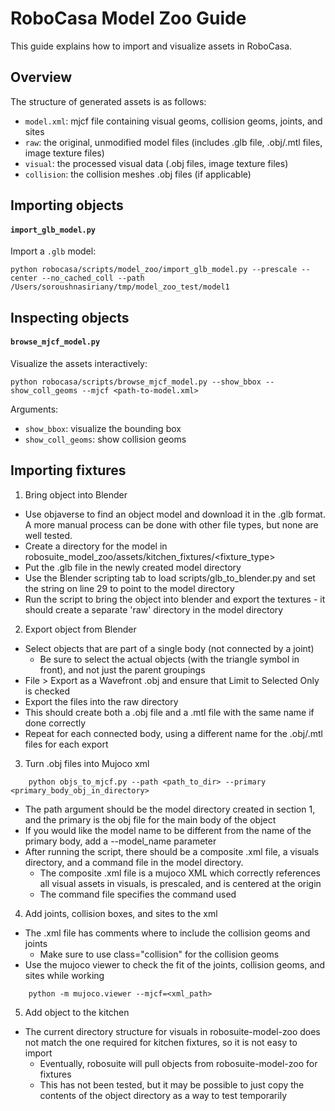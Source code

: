 # RoboCasa Model Zoo Guide
This guide explains how to import and visualize assets in RoboCasa.

## Overview
The structure of generated assets is as follows:
- `model.xml`: mjcf file containing visual geoms, collision geoms, joints, and sites
- `raw`: the original, unmodified model files (includes .glb file, .obj/.mtl files, image texture files)
- `visual`: the processed visual data (.obj files, image texture files)
- `collision`: the collision meshes .obj files (if applicable)

## Importing objects
#### `import_glb_model.py`
Import a `.glb` model:
```
python robocasa/scripts/model_zoo/import_glb_model.py --prescale --center --no_cached_coll --path /Users/soroushnasiriany/tmp/model_zoo_test/model1
```

## Inspecting objects
#### `browse_mjcf_model.py`
Visualize the assets interactively:
```
python robocasa/scripts/browse_mjcf_model.py --show_bbox --show_coll_geoms --mjcf <path-to-model.xml>
```
Arguments:
- `show_bbox`: visualize the bounding box
- `show_coll_geoms`: show collision geoms

<!-- #### `object_play.py`
Play around with generated object model interactively with the robot arm.

Arguments:
- `mjcf_path`: name of the mjcf model
- (all other arguements from [collect_human_demonstrations.py](https://github.com/ARISE-Initiative/robosuite/blob/master/robosuite/scripts/collect_human_demonstrations.py)) -->

## Importing fixtures
1. Bring object into Blender
- Use objaverse to find an object model and download it in the .glb format. A more manual process can be done with other file types, but none are well tested.
- Create a directory for the model in robosuite_model_zoo/assets/kitchen_fixtures/<fixture_type>
- Put the .glb file in the newly created model directory
- Use the Blender scripting tab to load scripts/glb_to_blender.py and set the string on line 29 to point to the model directory
- Run the script to bring the object into blender and export the textures - it should create a separate 'raw' directory in the model directory

2. Export object from Blender
- Select objects that are part of a single body (not connected by a joint)
    - Be sure to select the actual objects (with the triangle symbol in front), and not just the parent groupings
- File > Export as a Wavefront .obj and ensure that Limit to Selected Only is checked
- Export the files into the raw directory
- This should create both a .obj file and a .mtl file with the same name if done correctly
- Repeat for each connected body, using a different name for the .obj/.mtl files for each export

3. Turn .obj files into Mujoco xml
```
    python objs_to_mjcf.py --path <path_to_dir> --primary <primary_body_obj_in_directory>
```
- The path argument should be the model directory created in section 1, and the primary is the obj file for the main body of the object
- If you would like the model name to be different from the name of the primary body, add a --model_name parameter
- After running the script, there should be a composite .xml file, a visuals directory, and a command file in the model directory.
    - The composite .xml file is a mujoco XML which correctly references all visual assets in visuals, is prescaled, and is centered at the origin
    - The command file specifies the command used 

4. Add joints, collision boxes, and sites to the xml
- The .xml file has comments where to include the collision geoms and joints
    - Make sure to use class="collision" for the collision geoms
- Use the mujoco viewer to check the fit of the joints, collision geoms, and sites while working
```
    python -m mujoco.viewer --mjcf=<xml_path>
```

5. Add object to the kitchen
- The current directory structure for visuals in robosuite-model-zoo does not match the one required for kitchen fixtures, so it is not easy to import
    - Eventually, robosuite will pull objects from robosuite-model-zoo for fixtures
    - This has not been tested, but it may be possible to just copy the contents of the object directory as a way to test temporarily
